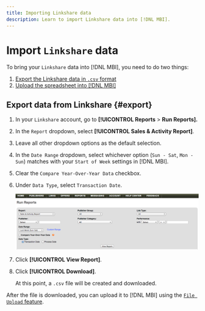 ```yaml
---
title: Importing Linkshare data
description: Learn to import Linkshare data into [!DNL MBI].
---
```

# Import `Linkshare` data

To bring your `Linkshare` data into [!DNL MBI], you need to do two things:

1. [Export the Linkshare data in `.csv` format](#export)
1. [Upload the spreadsheet into [!DNL MBI]](../connecting-data/using-file-uploader.md)

## Export data from Linkshare {#export}

1. In your `Linkshare` account, go to **[!UICONTROL Reports** > **Run Reports].**

1. In the `Report` dropdown, select **[!UICONTROL Sales & Activity Report]**.

1. Leave all other dropdown options as the default selection.

1. In the `Date Range` dropdown, select whichever option (`Sun - Sat`, `Mon - Sun`) matches with your `Start of Week` settings in [!DNL MBI].

1. Clear the `Compare Year-Over-Year Data` checkbox.

1. Under `Data Type`, select `Transaction Date`.

    ![importing\_linkshare\_data.png](../../../assets/importing_linkshare_data.png)

1. Click **[!UICONTROL View Report]**.

1. Click **[!UICONTROL Download]**.

   At this point, a `.csv` file will be created and downloaded.

After the file is downloaded, you can upload it to [!DNL MBI] using the [`File Upload` feature](../connecting-data/using-file-uploader.md).
